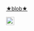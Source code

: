 [★blob★](https://www.gitsu.cn "哈擦苏")  


<a href="https://www.gitsu.cn">
  <img align="left" alt="wineSu" width="22px" src="https://www.gitsu.cn/static/img/favicon.ico" />
</a>
